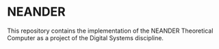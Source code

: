 # NEANDER
This repository contains the implementation of the NEANDER Theoretical Computer as a project of the Digital Systems discipline.
